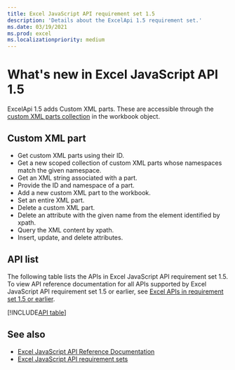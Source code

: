 ```yaml
---
title: Excel JavaScript API requirement set 1.5
description: 'Details about the ExcelApi 1.5 requirement set.'
ms.date: 03/19/2021
ms.prod: excel
ms.localizationpriority: medium
---
```


# What's new in Excel JavaScript API 1.5

ExcelApi 1.5 adds Custom XML parts. These are accessible through the [custom XML parts collection](/javascript/api/excel/excel.workbook#excel-excel-workbook-customxmlparts-member) in the workbook object.

## Custom XML part

* Get custom XML parts using their ID.
* Get a new scoped collection of custom XML parts whose namespaces match the given namespace.
* Get an XML string associated with a part.
* Provide the ID and namespace of a part.
* Add a new custom XML part to the workbook.
* Set an entire XML part.
* Delete a custom XML part.
* Delete an attribute with the given name from the element identified by xpath.
* Query the XML content by xpath.
* Insert, update, and delete attributes.

## API list

The following table lists the APIs in Excel JavaScript API requirement set 1.5. To view API reference documentation for all APIs supported by Excel JavaScript API requirement set 1.5 or earlier, see [Excel APIs in requirement set 1.5 or earlier](/javascript/api/excel?view=excel-js-1.5&preserve-view=true).

[!INCLUDE[API table](../includes/excel-1-5.md)]

## See also

* [Excel JavaScript API Reference Documentation](/javascript/api/excel?view=excel-js-1.5&preserve-view=true)
* [Excel JavaScript API requirement sets](excel-api-requirement-sets.md)
